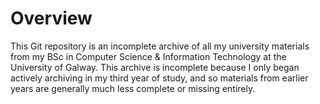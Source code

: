 # Overview
This Git repository is an incomplete archive of all my university materials from my BSc in Computer Science &
Information Technology at the University of Galway.
This archive is incomplete because I only began actively archiving in my third year of study, and so materials from
earlier years are generally much less complete or missing entirely.
